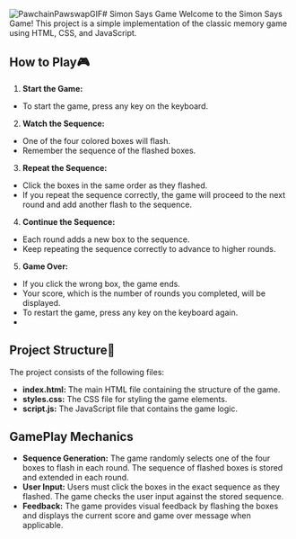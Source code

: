 ![PawchainPawswapGIF](https://github.com/siniekoo19/Simon-Says-Game/assets/144519238/dd787fc9-8092-4e7f-b3e4-67bcc6c3ef89)# Simon Says Game
Welcome to the Simon Says Game! This project is a simple implementation of the classic memory game using HTML, CSS, and JavaScript.

## How to Play🎮
1. **Start the Game:**
  - To start the game, press any key on the keyboard.
2. **Watch the Sequence:**
  - One of the four colored boxes will flash.
  - Remember the sequence of the flashed boxes.
3. **Repeat the Sequence:**
  - Click the boxes in the same order as they flashed.
  - If you repeat the sequence correctly, the game will proceed to the next round and add another flash to the sequence.
4. **Continue the Sequence:**
  - Each round adds a new box to the sequence.
  - Keep repeating the sequence correctly to advance to higher rounds.
5. **Game Over:**
  - If you click the wrong box, the game ends.
  - Your score, which is the number of rounds you completed, will be displayed.
  - To restart the game, press any key on the keyboard again.
  - 
## Project Structure🚀
The project consists of the following files:
  - **index.html:** The main HTML file containing the structure of the game.
  - **styles.css:** The CSS file for styling the game elements.
  - **script.js:** The JavaScript file that contains the game logic.

## GamePlay Mechanics
- **Sequence Generation:** The game randomly selects one of the four boxes to flash in each round. The sequence of flashed boxes is stored and extended in each round.
- **User Input:** Users must click the boxes in the exact sequence as they flashed. The game checks the user input against the stored sequence.
- **Feedback:** The game provides visual feedback by flashing the boxes and displays the current score and game over message when applicable.
